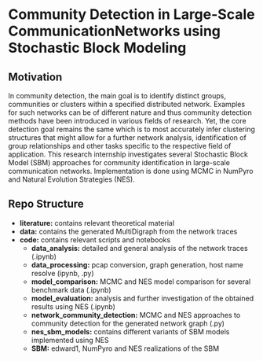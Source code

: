 # Community Detection in Large-Scale CommunicationNetworks using Stochastic Block Modeling

## Motivation
In community detection, the main goal is to identify distinct groups, communities or clusters within a specified distributed network. Examples for such networks can be of different nature and thus community detection methods have been introduced in various fields of research. Yet, the core detection goal remains the same which is to most accurately infer clustering structures that might allow for a further network analysis, identification of group relationships and other tasks specific to the respective field of application. This research internship investigates several Stochastic Block Model (SBM) approaches for community identification in large-scale communication networks. Implementation is done using MCMC in NumPyro and Natural Evolution Strategies (NES).

## Repo Structure
- **literature:** contains relevant theoretical material 
- **data:** contains the generated MultiDigraph from the network traces
- **code:** contains relevant scripts and notebooks
    * **data_analysis:** detailed and general analysis of the network traces (.ipynb)
    * **data_processing:** pcap conversion, graph generation, host name resolve (ipynb, .py)
    * **model_comparison:** MCMC and NES model comparison for several benchmark data (.ipynb)
    * **model_evaluation:** analysis and further investigation of the obtained results using NES (.ipynb)
    * **network_community_detection:** MCMC and NES approaches to community detection for the generated network graph (.py)
    * **nes_sbm_models:** contains different variants of SBM models implemented using NES
    * **SBM:** edward1, NumPyro and NES realizations of the SBM

